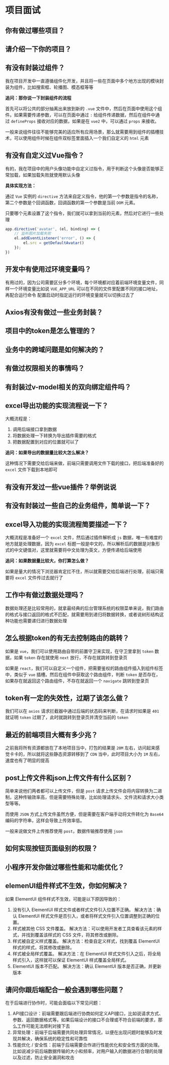 # 项目面试

## 你有做过哪些项目？

## 请介绍一下你的项目？



## 有没有封装过组件？

我在项目开发中一直遵循组件化开发，并且将一些在页面中多个地方出现的模块封装为组件，比如搜索框、轮播图、模态框等等



**追问：那你说一下封装组件的流程**

首先可以将公共的部分抽离出来放到新的 `.vue` 文件中，然后在页面中使用这个组件。如果需要传递参数，可以在页面中通过 `:` 给组件传递数据，然后在组件中通过 `defineProps` 接收对应的数据，如果是在 `vue2` 中，可以通过 `props` 来接收。



一般来说组件往往不能够完美的适应所有应用场景，那么就需要用到组件的插槽技术，可以使用组件时候在组件双标签里面插入一个我们自定义的 `html` 元素



## 有没有自定义过Vue指令？

有的，我在项目中的用户头像功能中自定义过指令，用于判断这个头像是否能够正常加载，如果加载失败就使用默认头像

**具体实现方法：**

通过 `Vue` 实例的 `directive` 方法来自定义指令，他的第一个参数是指令的名称，第二个参数是个回调函数，回调函数的第一个参数是当前 `DOM` 元素。

只要哪个元素设置了这个指令，我们就可以拿到当前的元素，然后对它进行一些处理

```javascript
app.directive('avatar', (el, binding) => {
    // 监听图片加载失败
    el.addEventListener('error', () => {
        el.src = getDefaultAvatar()
    });
})
```



## 开发中有使用过环境变量吗？

有用过的，因为公司需要区分多个环境，每个环境都对应着前端环境变量文件，同样⼀个环境变量⽐如说 `VUE_APP_URL` 可以在不同的⽂件⾥配置不同的接⼝地址，再配合运⾏命令 配置启动时指定运⾏的环境变量就可以切换过去了



## Axios有没有做过⼀些业务封装？

## 项目中的token是怎么管理的？

## 业务中的跨域问题是如何解决的？ 

## 有做过权限相关的事情吗？

## 有封装过v-model相关的双向绑定组件吗？

## excel导出功能的实现流程说⼀下？

大概流程是：

1. 调用后端接口拿到数据
2. 将数据处理一下转换为导出插件需要的格式
3. 把数据配置到对应的位置就可以了



**追问：如果导出的数据量比较大怎么解决？**

这种情况下需要交给后端来做，前端只需要调用文件下载的接口，把后端准备好的 `excel` 文件下载到本地即可



## 有没有开发过⼀些vue插件？举例说说

## 有没有封装过⼀些自己的业务组件，简单说⼀下？

## excel导入功能的实现流程简要描述⼀下？ 

大概流程是准备好一个 `excel` 文件，然后通过插件解析成 `js` 数据，唯一有难度的地方就是处理数据，因为 `excel` 标题一般是中文的，所以解析后的数据是对象形式的中文键值对，这里就需要将中文处理为英文，方便传递给后端使用



**追问：如果数据量比较大，你打算怎么做？**

如果是量大的情况下浏览器肯定扛不住，所以就需要交给后端进行处理，前端只需要将 `excel` 文件传过去就行了



## 工作中有做过数据处理吗？ 

数据处理还是比较常用的，就拿最经典的后台管理系统的权限菜单来说，我们路由的格式与接口返回的格式不匹配，就需要用到递归将数据转换，或者说树形结构这种功能也需要递归进行数据处理



## 怎么根据token的有无去控制路由的跳转？

如果是 `vue`，我们可以使用路由自带的前置守卫来实现，在守卫里拿到 `token` 数据，如果 `token` 存在就使用 `next` 放行，不存在就跳转到登录页



如果是 `react`，我们可以自定义一个组件，把需要鉴权的路由组件插入到组件标签中，类似于 `vue` 插槽。然后在组件中获取这个路由组件，判断 `token` 是否存在，如果存在就返回这个路由组件，不存在就返回一个 `navigate` 跳转到登录页



## token有⼀定的失效性，过期了该怎么做？

我们可以在 `axios` 请求拦截器中通过后端的状态码来判断，在请求时如果是 `401` 就证明 `token` 过期了，此时就跳转到登录页并清空当前的 `token`



## 最近的前端项目大概有多少兆？

之前我将所有资源都放在了本地项目当中，打包的结果是 `20M` 左右，访问起来感觉卡卡的，所以就将这些静态资源转移到了 `CDN` 当中，此时项目大小为 `1M` 左右，速度也有了明显的提高



## post上传文件和json上传文件有什么区别？

简单来说他们两者都可以上传文件，但是 `post` 请求上传文件会将内容转换为二进制，这种传输效率高，但是需要特殊处理，比如处理请求头、文件流和请求大小类型等等。

而使用 `JSON` 方式上传文件虽然方便，但是需要在客户端手动将文件转化为 `Base64` 编码的字符串，这样会导致上传效率低。

一般来说做文件上传推荐使用 `post`，数据传输推荐使用 `json`



## 如何实现按钮页面级别的权限？

## 小程序开发你做过哪些性能和功能优化？

## elemenUI组件样式不生效，你如何解决？

如果 ElementUI 组件样式不生效，可能是以下原因导致的：

1. 没有引入 ElementUI 样式文件或者样式文件引入位置不正确。 解决方法：确认 ElementUI 样式文件是否引入，或者将样式文件引入位置调整到正确的位置。
2. 样式被其他 CSS 文件覆盖。 解决方法：可以使用开发者工具查看该元素的样式，并找到覆盖该样式的 CSS 文件，将其修改或删除。
3. 样式被自定义样式覆盖。 解决方法：检查自定义样式，找到覆盖 ElementUI 样式的样式，将其修改或删除。
4. 样式被全局样式覆盖。 解决方法：在 ElementUI 样式文件引入之后，将全局样式引入，这样就可以保证 ElementUI 样式覆盖全局样式。
5. ElementUI 版本不匹配。 解决方法：确认 ElementUI 版本是否正确，并更新版本



## 请问你跟后端配合一般会遇到哪些问题？

在于后端进行协作时，可能会面临以下常见问题：

1. API接口设计：前端需要跟后端进行协商如何定义API接口，比如说请求方式、参数、返回数据格式等。如果后端设计的接口不合理或不符合前端的要求，那么工作可能无法顺利对接下去
2. 异常处理：前端于后端需要共同处理异常情况，以便在出现问题时能够及时发现并解决，确保系统的稳定性和可靠性
3. 性能优化 / 安全性：前端于后端需要合作进行性能优化和安全性方面的处理。比如说减少前后端数据传输的大小和频率，对用户输入的数据进行合理的处理以及过滤，防止安全漏洞和攻击